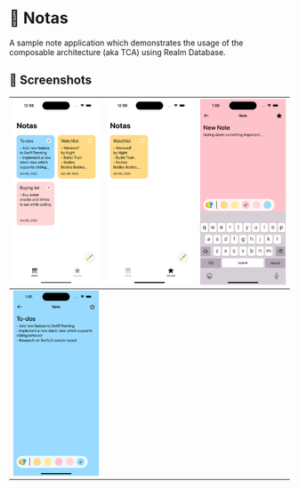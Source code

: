 # 📒 Notas

A sample note application which demonstrates the usage of the composable architecture (aka TCA) using Realm Database.

## 📸 Screenshots
|![Image1](Assets/Image1.png)|![Image2](Assets/Image2.png)|![Image3](Assets/Image3.png)|
|-|-|-|
|![Image4](Assets/Image4.png)|||
